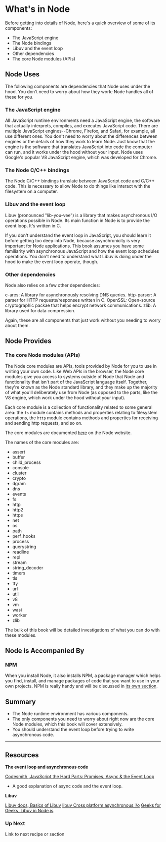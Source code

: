 
# What's in Node

Before getting into details of Node, here's a quick overview of some of its components: 

* The JavaScript engine
* The Node bindings
* Libuv and the event loop
* Other dependencies
* The core Node modules (APIs)

## Node Uses

The following components are dependencies that Node uses under the hood. You don't need to worry about how they work; Node handles all of these for you. 

### The JavaScript engine

All JavaScript runtime environments need a JavaScript engine, the software that actually interprets, compiles, and executes JavaScript code. There are multiple JavaScript engines--Chrome, Firefox, and Safari, for example, all use different ones. You don't need to worry about the differences between engines or the details of how they work to learn Node. Just know that the engine is the software that translates JavaScript into code the computer can run, and it works under the hood without your input. Node uses Google's popular V8 JavaScript engine, which was developed for Chrome.


### The Node C/C++ bindings

The Node C/C++ bindings translate between JavaScript code and C/C++ code. This is necessary to allow Node to do things like interact with the filesystem on a computer. 


### Libuv and the event loop

Libuv (pronounced "lib-you-vee") is a library that makes asynchronous I/O operations possible in Node. Its main function in Node is to provide the event loop. It's written in C. 

If you don't understand the event loop in JavaScript, you should learn it before getting too deep into Node, because asynchronicity is very important for Node applications. This book assumes you have some familiarity with asynchronous JavaScript and how the event loop schedules operations. You don't need to understand what Libuv is doing under the hood to make the event loop operate, though. 

### Other dependencies

Node also relies on a few other dependencies:

c-ares: A library for asynchronously resolving DNS queries.
http-parser: A parser for HTTP requests/responses written in C.
OpenSSL: Open-source cryptographic packae that helps encrypt network communications.
zlib: A library used for data compression.

Again, these are all components that just work without you needing to worry about them.


## Node Provides

### The core Node modules (APIs)

The Node core modules are APIs, tools provided by Node for you to use in writing your own code. Like Web APIs in the browser, the Node core modules give you access to systems outside of Node that Node and functionality that isn't part of the JavaScript language itself. Together, they're known as the Node standard library, and they make up the majority of what you'll deliberately use from Node (as opposed to the parts, like the V8 engine, which work under the hood without your input).

Each core module is a collection of functionality related to some general area: the `fs` module contains methods and properties relating to filesystem operations, the `http` module contains methods and properties for receiving and sending http requests, and so on.

The core modules are documented [here](https://nodejs.org/docs/latest/api/) on the Node website. 

The names of the core modules are: 
* assert
* buffer
* child_process
* console
* cluster
* crypto
* dgram
* dns
* events
* fs
* http
* http2
* https
* net
* os
* path
* perf_hooks
* process
* querystring
* readline
* repl
* stream
* string_decoder
* timers
* tls
* tty
* url
* util
* v8
* vm
* wasi
* worker
* zlib

The bulk of this book will be detailed investigations of what you can do with these modules. 


## Node is Accompanied By

### NPM

When you install Node, it also installs NPM, a package manager which helps you find, install, and manage packages of code that you want to use in your own projects. NPM is really handy and will be discussed in [its own section](https://github.com/bkager/Node-cookbook?tab=readme-ov-file#npm).



## Summary 

* The Node runtime environment has various components.
* The only components you need to worry about right now are the core Node modules, which this book will cover extensively.
* You should understand the event loop before trying to write asynchronous code. 



___

## Resources

**The event loop and asynchronous code**

[Codesmith, JavaScript the Hard Parts: Promises, Async & the Event Loop](https://youtu.be/fOdcuDigxfw?si=kRDpCqxwWFGkPusk)
  * A good explanation of async code and the event loop.

**Libuv**

[Libuv docs, Basics of Libuv](https://docs.libuv.org/en/v1.x/guide/basics.html)
[libuv Cross platform asynchronous i/o](https://youtu.be/kCJ3PFU8Ke8?si=UhYiyq9w4CsmREPk)
[Geeks for Geeks, Libuv in Node.js](https://www.geeksforgeeks.org/libuv-in-node-js/)

### Up Next

Link to next recipe or section
